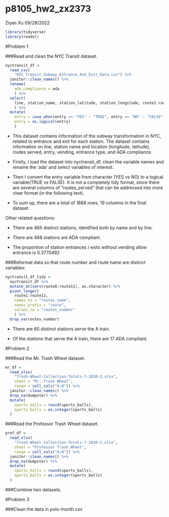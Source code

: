 p8105_hw2_zx2373
================
Ziyan Xu
09/28/2022

``` r
library(tidyverse)
library(readxl)
```

\#Problem 1

\###Read and clean the NYC Transit dataset.

``` r
nyctransit_df = 
  read_csv(
    "NYC_Transit_Subway_Entrance_And_Exit_Data.csv") %>% 
  janitor::clean_names() %>% 
  rename(
    ada_compliance = ada
    ) %>% 
  select(
    line, station_name, station_latitude, station_longitude, route1:route11, entry, vending, entrance_type, ada_compliance
    ) %>% 
  mutate(
    entry = case_when(entry == "YES" ~ "TRUE", entry == "NO" ~ "FALSE"), 
    entry = as.logical(entry)
    )
```

-   This dataset contains information of the subway transformation in
    NYC, related to entrance and exit for each station. The dataset
    contains information on line, station name and location (longitude,
    latitude), routes served, entry, vending, entrance type, and ADA
    compliance.

-   Firstly, I load the dataset into nyctransit_df, clean the variable
    names and rename the ‘ada’ and select variables of interest.

-   Then I convert the entry variable from character (YES vs NO) to a
    logical variable(TRUE vs FALSE). It is not a completely tidy format,
    since there are several columns of “routes_served” that can be
    addressed into more clear format (in the following text).

-   To sum up, there are a total of 1868 rows, 19 columns in the final
    dataset.

Other related questions:

-   There are 465 distinct stations, identified both by name and by
    line.

-   There are 468 stations are ADA compliant.

-   The proportion of station entrances / exits without vending allow
    entrance is 0.3770492

\###Reformat data so that route number and route name are distinct
variables:

``` r
nyctransit_df_tidy = 
  nyctransit_df %>% 
  mutate_at(vars(route8:route11), as.character) %>% 
  pivot_longer(
    route1:route11,
    names_to = "routes_name",
    names_prefix = "route",
    values_to = "routes_number"
    ) %>% 
  drop_na(routes_number) 
```

-   There are 60 distinct stations serve the A train.

-   Of the stations that serve the A train, there are 17 ADA compliant.

\#Problem 2

\###Read the Mr. Trash Wheel dataset.

``` r
mr_df = 
  read_xlsx(
    "Trash-Wheel-Collection-Totals-7-2020-2.xlsx",
    sheet = "Mr. Trash Wheel",
    range = cell_cols("A:N")) %>% 
  janitor::clean_names() %>% 
  drop_na(dumpster) %>% 
  mutate(
    sports_balls = round(sports_balls),
    sports_balls = as.integer(sports_balls)
  )
```

\###Read the Professor Trash Wheel dataset.

``` r
prof_df = 
  read_xlsx(
    "Trash-Wheel-Collection-Totals-7-2020-2.xlsx",
    sheet = "Professor Trash Wheel",
    range = cell_cols("A:N")) %>% 
  janitor::clean_names() %>% 
  drop_na(dumpster) %>% 
  mutate(
    sports_balls = round(sports_balls),
    sports_balls = as.integer(sports_balls)
  )
```

\###Combine two datasets.

\#Problem 3

\###Clean the data in pols-month.csv
